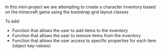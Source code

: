 In this mini-project we are attempting to create a character inventory based on the minecraft game using the bootstrap grid layout classes

To add:
- Function that allows the user to add items to the inventory
- Function that allows the user to remove items from the inventory
- Function that allows the user access to specific properties for each item (object key-values)